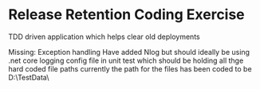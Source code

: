# Release Retention Coding Exercise
TDD driven application which helps clear old deployments

Missing:
Exception handling
Have added Nlog but should ideally be using .net core logging
config file in unit test which should be holding all thge hard coded file paths
currently the path for the files has been coded to be D:\TestData\